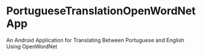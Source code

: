 # PortugueseTranslationOpenWordNetApp
An Android Application for Translating Between Portuguese and English Using OpenWordNet 
